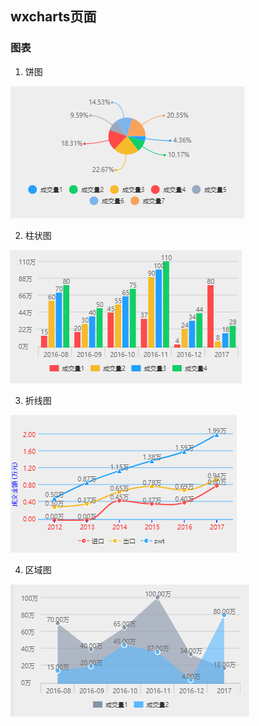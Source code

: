 ## wxcharts页面
### 图表

1. 饼图

![pie](https://raw.githubusercontent.com/ZhuWenTong/wechat/master/wechat/images/mdimg/pie.png)

2. 柱状图

![column](https://raw.githubusercontent.com/ZhuWenTong/wechat/master/wechat/images/mdimg/column.png)

3. 折线图

![line](https://raw.githubusercontent.com/ZhuWenTong/wechat/master/wechat/images/mdimg/line.png)

4. 区域图

![area](https://raw.githubusercontent.com/ZhuWenTong/wechat/master/wechat/images/mdimg/area.png)